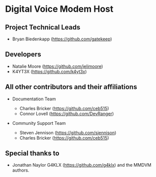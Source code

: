 # Digital Voice Modem Host

## Project Technical Leads

- Bryan Biedenkapp (https://github.com/gatekeep)

## Developers

- Natalie Moore (https://github.com/jelimoore)
- K4YT3X (https://github.com/k4yt3x)

## All other contributors and their affiliations

- Documentation Team

  - Charles Bricker (https://github.com/ceb515)
  - Connor Lovell (https://github.com/DevRanger)

- Community Support Team
  - Steven Jennison (https://github.com/sjennison)
  - Charles Bricker (https://github.com/ceb515)

## Special thanks to

- Jonathan Naylor G4KLX (https://github.com/g4klx) and the MMDVM authors.
